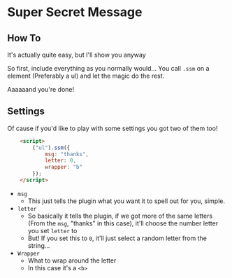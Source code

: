 Super Secret Message
====

## How To ##

It's actually quite easy, but I'll show you anyway

So first, include everything as you normally would... You call `.ssm` on a element (Preferably a ul) and let the magic do the rest.

Aaaaaand you're done!

## Settings ##

Of cause if you'd like to play with some settings you got two of them too!

```html
	<script>
		("ul").ssm({
			msg: "thanks",
			letter: 0,
			wrapper: "b"
		});
	</script>
```

* `msg`
	* This just tells the plugin what you want it to spell out for you, simple.
* `letter`
	* So basically it tells the plugin, if we got more of the same letters (From the `msg`, "thanks" in this case), it'll choose the number letter you set `letter` to
	* But! If you set this to `0`, it'll just select a random letter from the string...
* `Wrapper`
	* What to wrap around the letter
	* In this case it's a `<b>`